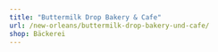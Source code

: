 ```yaml
---
title: "Buttermilk Drop Bakery & Cafe"
url: /new-orleans/buttermilk-drop-bakery-und-cafe/
shop: Bäckerei
---
```

